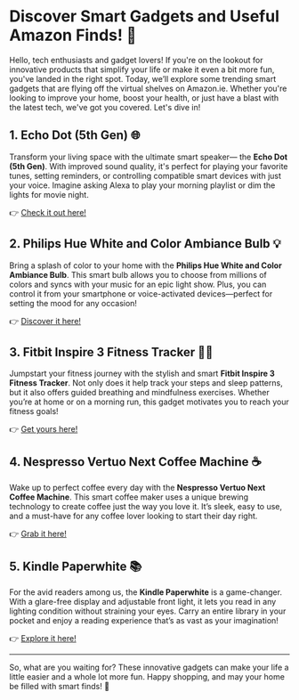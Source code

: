 # Discover Smart Gadgets and Useful Amazon Finds! 🌟

Hello, tech enthusiasts and gadget lovers! If you're on the lookout for innovative products that simplify your life or make it even a bit more fun, you've landed in the right spot. Today, we’ll explore some trending smart gadgets that are flying off the virtual shelves on Amazon.ie. Whether you're looking to improve your home, boost your health, or just have a blast with the latest tech, we've got you covered. Let's dive in!

## 1. Echo Dot (5th Gen) 🌐

Transform your living space with the ultimate smart speaker— the **Echo Dot (5th Gen)**. With improved sound quality, it's perfect for playing your favorite tunes, setting reminders, or controlling compatible smart devices with just your voice. Imagine asking Alexa to play your morning playlist or dim the lights for movie night. 

👉 [Check it out here!](https://www.amazon.ie/s?k=echo+dot+5th+gen&tag=smartfinds403-21&language=en_IE&linkCode=ll1&ref_=as_li_ss_tl)

## 2. Philips Hue White and Color Ambiance Bulb 💡

Bring a splash of color to your home with the **Philips Hue White and Color Ambiance Bulb**. This smart bulb allows you to choose from millions of colors and syncs with your music for an epic light show. Plus, you can control it from your smartphone or voice-activated devices—perfect for setting the mood for any occasion!

👉 [Discover it here!](https://www.amazon.ie/s?k=philips+hue+white+and+color+ambiance&tag=smartfinds403-21&language=en_IE&linkCode=ll1&ref_=as_li_ss_tl)

## 3. Fitbit Inspire 3 Fitness Tracker 🏃‍♂️

Jumpstart your fitness journey with the stylish and smart **Fitbit Inspire 3 Fitness Tracker**. Not only does it help track your steps and sleep patterns, but it also offers guided breathing and mindfulness exercises. Whether you’re at home or on a morning run, this gadget motivates you to reach your fitness goals!

👉 [Get yours here!](https://www.amazon.ie/s?k=fitbit+inspire+3&tag=smartfinds403-21&language=en_IE&linkCode=ll1&ref_=as_li_ss_tl)

## 4. Nespresso Vertuo Next Coffee Machine ☕

Wake up to perfect coffee every day with the **Nespresso Vertuo Next Coffee Machine**. This smart coffee maker uses a unique brewing technology to create coffee just the way you love it. It’s sleek, easy to use, and a must-have for any coffee lover looking to start their day right.

👉 [Grab it here!](https://www.amazon.ie/s?k=nespresso+vertuo+next+coffee+machine&tag=smartfinds403-21&language=en_IE&linkCode=ll1&ref_=as_li_ss_tl)

## 5. Kindle Paperwhite 📚

For the avid readers among us, the **Kindle Paperwhite** is a game-changer. With a glare-free display and adjustable front light, it lets you read in any lighting condition without straining your eyes. Carry an entire library in your pocket and enjoy a reading experience that’s as vast as your imagination!

👉 [Explore it here!](https://www.amazon.ie/s?k=kindle+paperwhite&tag=smartfinds403-21&language=en_IE&linkCode=ll1&ref_=as_li_ss_tl)

---

So, what are you waiting for? These innovative gadgets can make your life a little easier and a whole lot more fun. Happy shopping, and may your home be filled with smart finds! 🎉